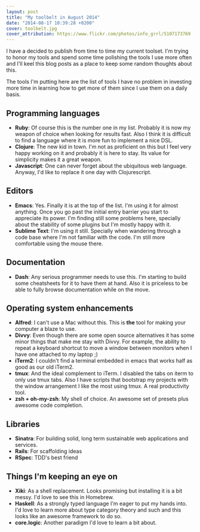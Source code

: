 ```yaml
---
layout: post
title: "My toolbelt in August 2014"
date: "2014-08-17 10:39:28 +0200"
cover: toolbelt.jpg
cover_attribution: https://www.flickr.com/photos/info_grrl/5107173769
---
```


I have a decided to publish from time to time my current toolset. I'm
trying to honor my tools and spend some time polishing the tools I use
more often and I'll keel this blog posts as a place to keep some
random thoughts about this.

The tools I'm putting here are the list of tools I have no problem in
investing more time in learning how to get more of them since I use
them on a daily basis.

## Programming languages ##

- **Ruby**: Of course this is the number one in my list. Probably it is
now my weapon of choice when looking for results fast. Also I think it
is difficult to find a language where it is more fun to implement a
nice DSL.
- **Clojure**: The new kid in town. I'm not as proficient on this but I
feel very happy working on it and probably it is here to stay. Its
value for simplicity makes it a great weapon.
- **Javascript**: One can never forget about the ubiquitous web
language. Anyway, I'd like to replace it one day with Clojurescript.

## Editors ##

- **Emacs**: Yes. Finally it is at the top of the list. I'm using it for
almost anything. Once you go past the initial entry barrier you start
to appreciate its power. I'm finding still some problems here,
specially about the stability of some plugins but I'm mostly happy
with it.
- **Sublime Text**: I'm using it still. Specially when wandering through a
  code base where I'm not familiar with the code. I'm still more
  comfortable using the mouse there.

## Documentation ##

- **Dash**: Any serious programmer needs to use this. I'm starting to
  build some cheatsheets for it to have them at hand. Also it is
  priceless to be able to fully browse documentation while on the
  move.

## Operating system enhancements ##

- **Alfred**: I can't use a Mac without this. This is **the** tool for
  making your computer a blaze to use.
- **Divvy**: Even though there are some open source alternatives it has
  some minor things that make me stay with Divvy. For example, the
  ability to repeat a keyboard shortcut to move a window between
  monitors when I have one attached to my laptop ;)
- **iTerm2**: I couldn't find a terminal embedded in emacs that works half
  as good as our old iTerm2.
- **tmux**: And the ideal complement to iTerm. I disabled the tabs on
  iterm to only use tmux tabs. Also I have scripts that bootstrap my
  projects with the window arrangement I like the most using tmux. A
  real productivity tool.
- **zsh + oh-my-zsh**: My shell of choice. An awesome set of presets plus
  awesome code completion.

## Libraries ##

- **Sinatra**: For building solid, long term sustainable web applications
  and services.
- **Rails**: For scaffolding ideas
- **RSpec**: TDD's best friend

## Things I'm keeping an eye on ##

- **Xiki**: As a shell replacement. Looks promising but installing it
  is a bit messy. I'd love to see this in Homebrew.
- **Haskell**: As a strongly typed language I'm eager to put my hands
  into. I'd love to learn more about type category theory and such and
  this looks like an awesome framework to do so.
- **core.logic**: Another paradigm I'd love to learn a bit about.

